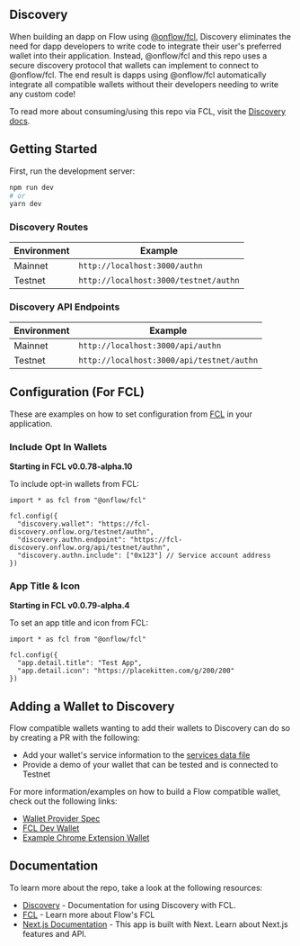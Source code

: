 ## Discovery

When building an dapp on Flow using [@onflow/fcl](https://github.com/onflow/fcl-js), Discovery eliminates the need for dapp developers to write code to integrate their user's preferred wallet into their application. Instead, @onflow/fcl and this repo uses a secure discovery protocol that wallets can implement to connect to @onflow/fcl. The end result is dapps using @onflow/fcl automatically integrate all compatible wallets without their developers needing to write any custom code!

To read more about consuming/using this repo via FCL, visit the [Discovery docs](https://docs.onflow.org/fcl/reference/api/#discovery).

## Getting Started

First, run the development server:

```bash
npm run dev
# or
yarn dev
```

### Discovery Routes

| Environment    | Example                                   |
| -------------- | ----------------------------------------- |
| Mainnet        | `http://localhost:3000/authn`             |
| Testnet        | `http://localhost:3000/testnet/authn`     |

### Discovery API Endpoints

| Environment    | Example                                   |
| -------------- | ----------------------------------------- |
| Mainnet        | `http://localhost:3000/api/authn`         |
| Testnet        | `http://localhost:3000/api/testnet/authn` |

## Configuration (For FCL)

These are examples on how to set configuration from [FCL](https://docs.onflow.org/fcl/) in your application.

### Include Opt In Wallets

**Starting in FCL v0.0.78-alpha.10**

To include opt-in wallets from FCL:

```
import * as fcl from "@onflow/fcl"

fcl.config({
  "discovery.wallet": "https://fcl-discovery.onflow.org/testnet/authn",
  "discovery.authn.endpoint": "https://fcl-discovery.onflow.org/api/testnet/authn",
  "discovery.authn.include": ["0x123"] // Service account address
})
```

### App Title & Icon

**Starting in FCL v0.0.79-alpha.4**

To set an app title and icon from FCL:

```
import * as fcl from "@onflow/fcl"

fcl.config({
  "app.detail.title": "Test App",
  "app.detail.icon": "https://placekitten.com/g/200/200"
})
```

## Adding a Wallet to Discovery

Flow compatible wallets wanting to add their wallets to Discovery can do so by creating a PR with the following:

- Add your wallet's service information to the [services data file](https://github.com/onflow/fcl-discovery/blob/master/data/services.json)
- Provide a demo of your wallet that can be tested and is connected to Testnet

For more information/examples on how to build a Flow compatible wallet, check out the following links:

- [Wallet Provider Spec](https://github.com/onflow/fcl-js/blob/9bce741d3b32fde18b07084b62ea15f9bbdb85bc/packages/fcl/src/wallet-provider-spec/draft-v3.md)
- [FCL Dev Wallet](https://github.com/onflow/fcl-dev-wallet)
- [Example Chrome Extension Wallet](https://github.com/onflow/wallet-extension-example)

## Documentation

To learn more about the repo, take a look at the following resources:

- [Discovery](https://docs.onflow.org/fcl/reference/api/#discovery) - Documentation for using Discovery with FCL.
- [FCL](https://docs.onflow.org/fcl/) - Learn more about Flow's FCL
- [Next.js Documentation](https://nextjs.org/docs) - This app is built with Next. Learn about Next.js features and API.

